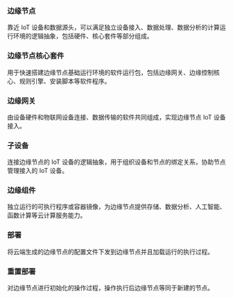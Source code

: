 ### 边缘节点
靠近 IoT 设备和数据源头，可以满足独立设备接入、数据处理、数据分析的计算运行环境的逻辑抽象，包括硬件、核心套件等部分组成。

### 边缘节点核心套件
用于快速搭建边缘节点基础运行环境的软件运行包，包括边缘网关、边缘控制核心、规则引擎、安装脚本等软件程序。

### 边缘网关
由设备硬件和物联网设备连接、数据传输的软件共同组成，实现边缘节点 IoT 设备接入。

### 子设备
连接边缘节点的 IoT 设备的逻辑抽象，用于组织设备和节点的绑定关系，协助节点管理接入的 IoT 设备。

### 边缘组件
独立运行的可执行程序或容器镜像，为边缘节点提供存储、数据分析、人工智能、函数计算等云计算服务能力。

### 部署
将云端生成的边缘节点的配置文件下发到边缘节点并且加载运行的执行过程。

### 重置部署
对边缘节点进行初始化的操作过程，操作执行后边缘节点等同于新建的节点。
